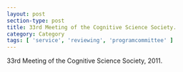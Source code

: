 ```yaml
---
layout: post
section-type: post
title: 33rd Meeting of the Cognitive Science Society.
category: Category
tags: [ 'service', 'reviewing', 'programcommittee' ]
---
```

33rd Meeting of the Cognitive Science Society, 2011.

